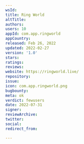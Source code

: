 ```yaml
---
wsId: 
title: Ring World
altTitle: 
authors: 
users: 10
appId: com.app.ringworld
appCountry: 
released: Feb 26, 2022
updated: 2022-02-27
version: '1.0'
stars: 
ratings: 
reviews: 
website: https://ringworld.live/
repository: 
issue: 
icon: com.app.ringworld.png
bugbounty: 
meta: ok
verdict: fewusers
date: 2022-07-31
signer: 
reviewArchive: 
twitter: 
social: 
redirect_from: 

---
```


